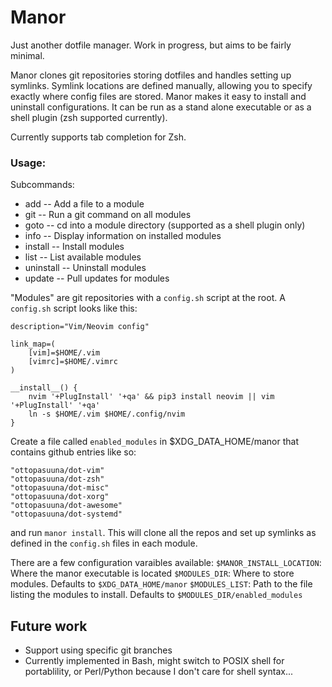Manor
========
Just another dotfile manager. Work in progress, but aims to be fairly minimal.

Manor clones git repositories storing dotfiles and handles setting up symlinks.
Symlink locations are defined manually, allowing you to specify exactly where
config files are stored. Manor makes it easy to install and uninstall configurations.
It can be run as a stand alone executable or as a shell plugin (zsh supported currently).

Currently supports tab completion for Zsh.

### Usage:

Subcommands:
- add        -- Add a file to a module
- git        -- Run a git command on all modules
- goto       -- cd into a module directory (supported as a shell plugin only)
- info       -- Display information on installed modules
- install    -- Install modules
- list       -- List available modules
- uninstall  -- Uninstall modules
- update     -- Pull updates for modules

"Modules" are git repositories with a `config.sh` script at the root.
A `config.sh` script looks like this:
```
description="Vim/Neovim config"

link_map=(
    [vim]=$HOME/.vim
    [vimrc]=$HOME/.vimrc
)

__install__() {
    nvim '+PlugInstall' '+qa' && pip3 install neovim || vim '+PlugInstall' '+qa'
    ln -s $HOME/.vim $HOME/.config/nvim
}
```

Create a file called `enabled_modules` in $XDG_DATA_HOME/manor that contains github entries like so:
```
"ottopasuuna/dot-vim"
"ottopasuuna/dot-zsh"
"ottopasuuna/dot-misc"
"ottopasuuna/dot-xorg"
"ottopasuuna/dot-awesome"
"ottopasuuna/dot-systemd"
```
and run `manor install`. This will clone all the repos and set up symlinks as
defined in the `config.sh` files in each module.

There are a few configuration varaibles available:
`$MANOR_INSTALL_LOCATION`: Where the manor executable is located
`$MODULES_DIR`: Where to store modules. Defaults to `$XDG_DATA_HOME/manor`
`$MODULES_LIST`: Path to the file listing the modules to install. Defaults to `$MODULES_DIR/enabled_modules`

## Future work
- Support using specific git branches
- Currently implemented in Bash, might switch to POSIX shell for portablility,
  or Perl/Python because I don't care for shell syntax...
